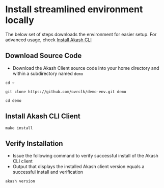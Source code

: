 # Install streamlined environment locally



The below set of steps downloads the environment for easier setup. For advanced usage, check [Install Akash CLI](install-the-akash-client.md#install-akash-cli-client)&#x20;

## Download Source Code

* Download the Akash Client source code into your home directory and within a subdirectory named `demo`

```
cd ~

git clone https://github.com/ovrclk/demo-env.git demo

cd demo
```

## Install Akash CLI Client

```
make install
```

## Verify Installation

* Issue the following command to verify successful install of the Akash CLI client
* Output that displays the installed Akash client version equals a successful install and verification

```
akash version
```
